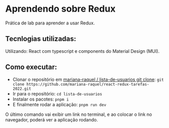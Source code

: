 # Aprendendo sobre Redux
Prática de lab para aprender a usar Redux.

## Tecnlogias utilizadas:
Utilizando: React com typescript e components do Material Design (MUI).

## Como executar:
 * Clonar o repositório em [mariana-raquel / lista-de-usuarios git clone](https://github.com/mariana-raquel/react-redux-tarefas-2022): ```git clone https://github.com/mariana-raquel/react-redux-tarefas-2022.git```
 * Ir para o repositório: ```cd lista-de-usuarios```
 * Instalar os pacotes: ```pnpm i```
 * E finalmente rodar a aplicação: ```pnpm run dev```

O último comando vai exibir um link no terminal, e ao colocar o link no navegador, poderá ver a aplicação rodando.